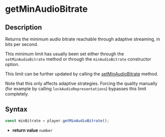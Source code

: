 # getMinAudioBitrate

## Description

Returns the minimum audio bitrate reachable through adaptive streaming, in bits
per second.

This minimum limit has usually been set either through the `setMinAudioBitrate`
method or through the `minAudioBitrate` constructor option.

This limit can be further updated by calling the
[setMinAudioBitrate](./setMinAudioBitrate.md) method.

Note that this only affects adaptive strategies. Forcing the quality manually
(for example by calling `lockAudioRepresentations`) bypasses this limit
completely.

## Syntax

```js
const minBitrate = player.getMinAudioBitrate();
```

 - **return value** `number`

